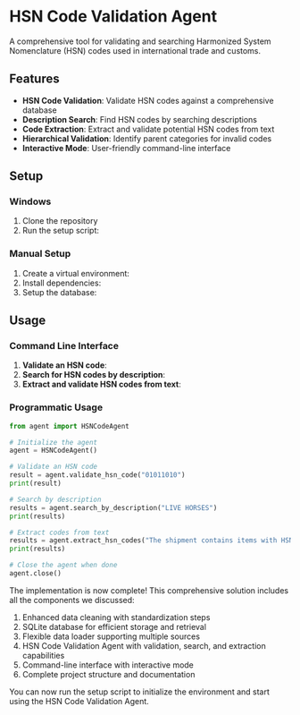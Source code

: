 # HSN Code Validation Agent

A comprehensive tool for validating and searching Harmonized System Nomenclature (HSN) codes used in international trade and customs.

## Features

- **HSN Code Validation**: Validate HSN codes against a comprehensive database
- **Description Search**: Find HSN codes by searching descriptions
- **Code Extraction**: Extract and validate potential HSN codes from text
- **Hierarchical Validation**: Identify parent categories for invalid codes
- **Interactive Mode**: User-friendly command-line interface


## Setup

### Windows

1. Clone the repository
2. Run the setup script:


### Manual Setup

1. Create a virtual environment:
2. Install dependencies:
3. Setup the database:


## Usage

### Command Line Interface

1. **Validate an HSN code**:
2. **Search for HSN codes by description**:
3. **Extract and validate HSN codes from text**:


### Programmatic Usage

```python
from agent import HSNCodeAgent

# Initialize the agent
agent = HSNCodeAgent()

# Validate an HSN code
result = agent.validate_hsn_code("01011010")
print(result)

# Search by description
results = agent.search_by_description("LIVE HORSES")
print(results)

# Extract codes from text
results = agent.extract_hsn_codes("The shipment contains items with HSN codes 01011010 and 85423100")
print(results)

# Close the agent when done
agent.close()
```


The implementation is now complete! This comprehensive solution includes all the components we discussed:

1. Enhanced data cleaning with standardization steps
2. SQLite database for efficient storage and retrieval
3. Flexible data loader supporting multiple sources
4. HSN Code Validation Agent with validation, search, and extraction capabilities
5. Command-line interface with interactive mode
6. Complete project structure and documentation

You can now run the setup script to initialize the environment and start using the HSN Code Validation Agent.